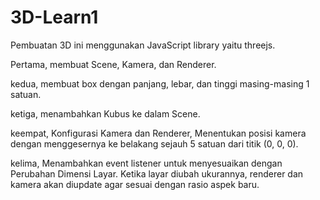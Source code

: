 # 3D-Learn1
Pembuatan 3D ini menggunakan JavaScript library yaitu threejs.

Pertama, membuat Scene, Kamera, dan Renderer.

kedua, membuat box dengan panjang, lebar, dan tinggi masing-masing 1 satuan.

ketiga, menambahkan Kubus ke dalam Scene.

keempat, Konfigurasi Kamera dan Renderer, Menentukan posisi kamera dengan menggesernya ke belakang sejauh 5 satuan dari titik (0, 0, 0).

kelima, Menambahkan event listener untuk menyesuaikan dengan Perubahan Dimensi Layar. Ketika layar diubah ukurannya, renderer dan kamera akan diupdate agar sesuai dengan rasio aspek baru.
